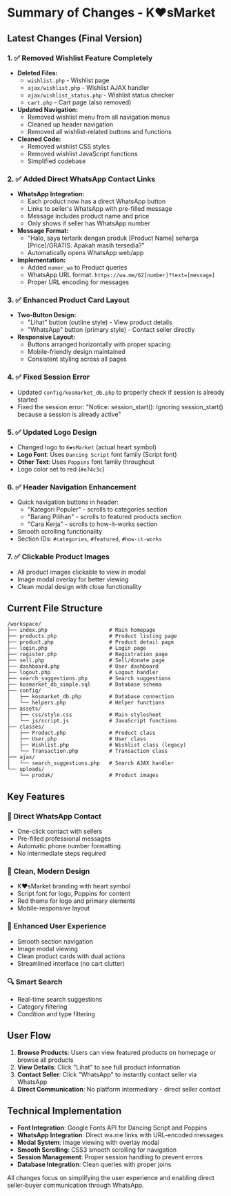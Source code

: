 # Summary of Changes - K❤️sMarket

## Latest Changes (Final Version)

### 1. ✅ Removed Wishlist Feature Completely
- **Deleted Files:**
  - `wishlist.php` - Wishlist page
  - `ajax/wishlist.php` - Wishlist AJAX handler
  - `ajax/wishlist_status.php` - Wishlist status checker
  - `cart.php` - Cart page (also removed)
- **Updated Navigation:**
  - Removed wishlist menu from all navigation menus
  - Cleaned up header navigation
  - Removed all wishlist-related buttons and functions
- **Cleaned Code:**
  - Removed wishlist CSS styles
  - Removed wishlist JavaScript functions
  - Simplified codebase

### 2. ✅ Added Direct WhatsApp Contact Links
- **WhatsApp Integration:**
  - Each product now has a direct WhatsApp button
  - Links to seller's WhatsApp with pre-filled message
  - Message includes product name and price
  - Only shows if seller has WhatsApp number
- **Message Format:**
  - "Halo, saya tertarik dengan produk [Product Name] seharga [Price]/GRATIS. Apakah masih tersedia?"
  - Automatically opens WhatsApp web/app
- **Implementation:**
  - Added `nomor_wa` to Product queries
  - WhatsApp URL format: `https://wa.me/62[number]?text=[message]`
  - Proper URL encoding for messages

### 3. ✅ Enhanced Product Card Layout
- **Two-Button Design:**
  - "Lihat" button (outline style) - View product details
  - "WhatsApp" button (primary style) - Contact seller directly
- **Responsive Layout:**
  - Buttons arranged horizontally with proper spacing
  - Mobile-friendly design maintained
  - Consistent styling across all pages

### 4. ✅ Fixed Session Error
- Updated `config/kosmarket_db.php` to properly check if session is already started
- Fixed the session error: "Notice: session_start(): Ignoring session_start() because a session is already active"

### 5. ✅ Updated Logo Design
- Changed logo to `K❤️sMarket` (actual heart symbol)
- **Logo Font**: Uses `Dancing Script` font family (Script font)
- **Other Text**: Uses `Poppins` font family throughout
- Logo color set to red (`#e74c3c`)

### 6. ✅ Header Navigation Enhancement
- Quick navigation buttons in header:
  - "Kategori Populer" - scrolls to categories section
  - "Barang Pilihan" - scrolls to featured products section  
  - "Cara Kerja" - scrolls to how-it-works section
- Smooth scrolling functionality
- Section IDs: `#categories`, `#featured`, `#how-it-works`

### 7. ✅ Clickable Product Images
- All product images clickable to view in modal
- Image modal overlay for better viewing
- Clean modal design with close functionality

## Current File Structure

```
/workspace/
├── index.php                    # Main homepage
├── products.php                 # Product listing page
├── product.php                  # Product detail page
├── login.php                    # Login page
├── register.php                 # Registration page
├── sell.php                     # Sell/donate page
├── dashboard.php                # User dashboard
├── logout.php                   # Logout handler
├── search_suggestions.php       # Search suggestions
├── kosmarket_db_simple.sql      # Database schema
├── config/
│   ├── kosmarket_db.php         # Database connection
│   └── helpers.php              # Helper functions
├── assets/
│   ├── css/style.css            # Main stylesheet
│   └── js/script.js             # JavaScript functions
├── classes/
│   ├── Product.php              # Product class
│   ├── User.php                 # User class
│   ├── Wishlist.php             # Wishlist class (legacy)
│   └── Transaction.php          # Transaction class
├── ajax/
│   └── search_suggestions.php   # Search AJAX handler
└── uploads/
    └── produk/                  # Product images
```

## Key Features

### 🚀 **Direct WhatsApp Contact**
- One-click contact with sellers
- Pre-filled professional messages
- Automatic phone number formatting
- No intermediate steps required

### 🎨 **Clean, Modern Design**
- K❤️sMarket branding with heart symbol
- Script font for logo, Poppins for content
- Red theme for logo and primary elements
- Mobile-responsive layout

### 📱 **Enhanced User Experience**
- Smooth section navigation
- Image modal viewing
- Clean product cards with dual actions
- Streamlined interface (no cart clutter)

### 🔍 **Smart Search**
- Real-time search suggestions
- Category filtering
- Condition and type filtering

## User Flow

1. **Browse Products**: Users can view featured products on homepage or browse all products
2. **View Details**: Click "Lihat" to see full product information
3. **Contact Seller**: Click "WhatsApp" to instantly contact seller via WhatsApp
4. **Direct Communication**: No platform intermediary - direct seller contact

## Technical Implementation

- **Font Integration**: Google Fonts API for Dancing Script and Poppins
- **WhatsApp Integration**: Direct wa.me links with URL-encoded messages
- **Modal System**: Image viewing with overlay modal
- **Smooth Scrolling**: CSS3 smooth scrolling for navigation
- **Session Management**: Proper session handling to prevent errors
- **Database Integration**: Clean queries with proper joins

All changes focus on simplifying the user experience and enabling direct seller-buyer communication through WhatsApp.